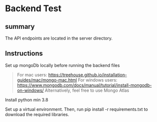 # Backend Test
## summary
The API endpoints are located in the server directory. 

##  Instructions 
Set up mongoDb locally before running the backend files
>For mac users: https://treehouse.github.io/installation-guides/mac/mongo-mac.html
>For windows users: https://www.mongodb.com/docs/manual/tutorial/install-mongodb-on-windows/
Alternatively, feel free to use Mongo Atlas

Install python min 3.8 

Set up a virtual environment. Then, run pip install -r requirements.txt to download the required libraries.


